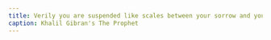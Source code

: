 ```yaml
---
title: Verily you are suspended like scales between your sorrow and your joy
caption: Khalil Gibran's The Prophet
---
```


